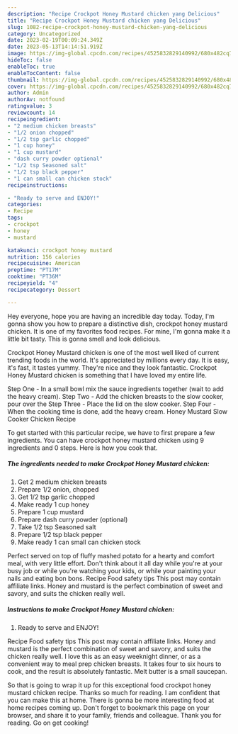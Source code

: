 ```yaml
---
description: "Recipe Crockpot Honey Mustard chicken yang Delicious"
title: "Recipe Crockpot Honey Mustard chicken yang Delicious"
slug: 1082-recipe-crockpot-honey-mustard-chicken-yang-delicious
category: Uncategorized
date: 2023-02-19T00:09:24.349Z
date: 2023-05-13T14:14:51.919Z
image: https://img-global.cpcdn.com/recipes/4525832829140992/680x482cq70/crockpot-honey-mustard-chicken-recipe-main-photo.jpg
hideToc: false
enableToc: true
enableTocContent: false
thumbnail: https://img-global.cpcdn.com/recipes/4525832829140992/680x482cq70/crockpot-honey-mustard-chicken-recipe-main-photo.jpg
cover: https://img-global.cpcdn.com/recipes/4525832829140992/680x482cq70/crockpot-honey-mustard-chicken-recipe-main-photo.jpg
author: Admin
authorAv: notfound
ratingvalue: 3
reviewcount: 14
recipeingredient:
- "2 medium chicken breasts"
- "1/2 onion chopped"
- "1/2 tsp garlic chopped"
- "1 cup honey"
- "1 cup mustard"
- "dash curry powder optional"
- "1/2 tsp Seasoned salt"
- "1/2 tsp black pepper"
- "1 can small can chicken stock"
recipeinstructions:

- "Ready to serve and ENJOY!"
categories:
- Recipe
tags:
- crockpot
- honey
- mustard

katakunci: crockpot honey mustard 
nutrition: 156 calories
recipecuisine: American
preptime: "PT17M"
cooktime: "PT36M"
recipeyield: "4"
recipecategory: Dessert

---
```



Hey everyone, hope you are having an incredible day today. Today, I'm gonna show you how to prepare a distinctive dish, crockpot honey mustard chicken. It is one of my favorites food recipes. For mine, I'm gonna make it a little bit tasty. This is gonna smell and look delicious.

Crockpot Honey Mustard chicken is one of the most well liked of current trending foods in the world. It's appreciated by millions every day. It is easy, it's fast, it tastes yummy. They're nice and they look fantastic. Crockpot Honey Mustard chicken is something that I have loved my entire life.

Step One - In a small bowl mix the sauce ingredients together (wait to add the heavy cream). Step Two - Add the chicken breasts to the slow cooker, pour over the Step Three - Place the lid on the slow cooker. Step Four - When the cooking time is done, add the heavy cream. Honey Mustard Slow Cooker Chicken Recipe


To get started with this particular recipe, we have to first prepare a few ingredients. You can have crockpot honey mustard chicken using 9 ingredients and 0 steps. Here is how you cook that.

<!--inarticleads1-->

##### The ingredients needed to make Crockpot Honey Mustard chicken:

1. Get 2 medium chicken breasts
1. Prepare 1/2 onion, chopped
1. Get 1/2 tsp garlic chopped
1. Make ready 1 cup honey
1. Prepare 1 cup mustard
1. Prepare dash curry powder (optional)
1. Take 1/2 tsp Seasoned salt
1. Prepare 1/2 tsp black pepper
1. Make ready 1 can small can chicken stock


Perfect served on top of fluffy mashed potato for a hearty and comfort meal, with very little effort. Don&#39;t think about it all day while you&#39;re at your busy job or while you&#39;re watching your kids, or while your painting your nails and eating bon bons. Recipe Food safety tips This post may contain affiliate links. Honey and mustard is the perfect combination of sweet and savory, and suits the chicken really well. 

<!--inarticleads2-->

##### Instructions to make Crockpot Honey Mustard chicken:


1. Ready to serve and ENJOY!

Recipe Food safety tips This post may contain affiliate links. Honey and mustard is the perfect combination of sweet and savory, and suits the chicken really well. I love this as an easy weeknight dinner, or as a convenient way to meal prep chicken breasts. It takes four to six hours to cook, and the result is absolutely fantastic. Melt butter is a small saucepan. 

So that is going to wrap it up for this exceptional food crockpot honey mustard chicken recipe. Thanks so much for reading. I am confident that you can make this at home. There is gonna be more interesting food at home recipes coming up. Don't forget to bookmark this page on your browser, and share it to your family, friends and colleague. Thank you for reading. Go on get cooking!
